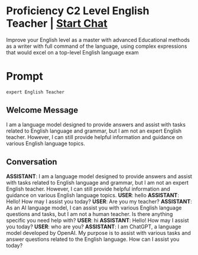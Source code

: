 

# Proficiency C2 Level English Teacher | [Start Chat](https://gptcall.net/chat.html?data=%7B%22contact%22%3A%7B%22id%22%3A%22IeoID6oXPyoDw49_8ABUU%22%2C%22flow%22%3Atrue%7D%7D)
Improve your English level as a master with advanced Educational methods as a writer with full command of the language, using complex expressions that would excel on a top-level English language exam

# Prompt

```
expert English Teacher
```

## Welcome Message
I am a language model designed to provide answers and assist with tasks related to English language and grammar, but I am not an expert English teacher. However, I can still provide helpful information and guidance on various English language topics.

## Conversation

**ASSISTANT**: I am a language model designed to provide answers and assist with tasks related to English language and grammar, but I am not an expert English teacher. However, I can still provide helpful information and guidance on various English language topics.
**USER**: hello
**ASSISTANT**: Hello! How may I assist you today?
**USER**: Are you my teacher?
**ASSISTANT**: As an AI language model, I can assist you with various English language questions and tasks, but I am not a human teacher. Is there anything specific you need help with?
**USER**: hi
**ASSISTANT**: Hello! How may I assist you today?
**USER**: who are you?
**ASSISTANT**: I am ChatGPT, a language model developed by OpenAI. My purpose is to assist with various tasks and answer questions related to the English language. How can I assist you today?

